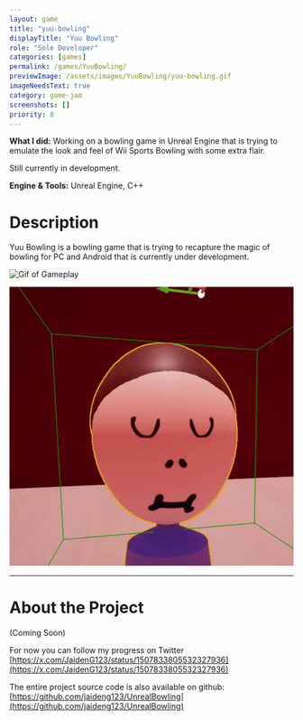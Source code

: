 ```yaml
---
layout: game
title: "yuu-bowling"
displayTitle: "Yuu Bowling"
role: "Sole Developer"
categories: [games]
permalink: /games/YuuBowling/
previewImage: /assets/images/YuuBowling/yuu-bowling.gif
imageNeedsText: true
category: game-jam
screenshots: []
priority: 8 
---
```

**What I did:** 
Working on a bowling game in Unreal Engine that is trying to emulate the look and feel of Wii Sports Bowling with some extra flair.

Still currently in development.

**Engine & Tools:** Unreal Engine, C++
<!--more-->


# Description

Yuu Bowling is a bowling game that is trying to recapture the magic of bowling for PC and Android that is currently under development.

![Gif of Gameplay](/assets/images/YuuBowling/yuu-bowling.gif)

![Another Gif of Gameplay](/assets/images/YuuBowling/yuu-bowling-yuu.gif)


---
# About the Project
(Coming Soon)

For now you can follow my progress on Twitter [https://x.com/JaidenG123/status/1507833805532327936](https://x.com/JaidenG123/status/1507833805532327936)

The entire project source code is also available on github: [https://github.com/jaideng123/UnrealBowling](https://github.com/jaideng123/UnrealBowling)